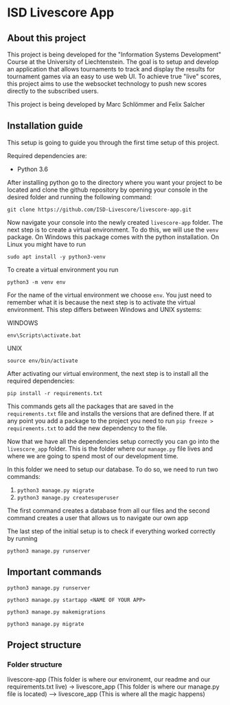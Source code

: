 # ISD Livescore App

## About this project

This project is being developed for the "Information Systems Development" Course at the University of Liechtenstein. The goal is to setup and develop an application that allows tournaments to track and display the results for tournament games via an easy to use web UI. To achieve true "live" scores, this project aims to use the websocket technology to push new scores directly to the subscribed users.

This project is being developed by Marc Schlömmer and Felix Salcher

## Installation guide

This setup is going to guide you through the first time setup of this project.

Required dependencies are:

- Python 3.6

After installing python go to the directory where you want your project to be located and clone the github repository by opening your console in the desired folder and running the following command:

```
git clone https://github.com/ISD-Livescore/livescore-app.git
```

Now navigate your console into the newly created `livescore-app` folder. The next step is to create a virtual environment. To do this, we will use the `venv` package. On Windows this package comes with the python installation. On Linux you might have to run

```
sudo apt install -y python3-venv
```

To create a virtual environment you run 

```python3 -m venv env```

For the name of the virtual environment we choose `env`. You just need to remember what it is because the next step is to activate the virtual environment. This step differs between Windows and UNIX systems:

WINDOWS
```
env\Scripts\activate.bat
```

UNIX
```
source env/bin/activate
```

After activating our virtual environment, the next step is to install all the required dependencies:

```
pip install -r requirements.txt
```

This commands gets all the packages that are saved in the `requirements.txt` file and installs the versions that are defined there. If at any point you add a package to the project you need to run `pip freeze > requirements.txt` to add the new dependency to the file.

Now that we have all the dependencies setup correctly you can go into the `livescore_app` folder. This is the folder where our `manage.py` file lives and where we are going to spend most of our development time.

In this folder we need to setup our database. To do so, we need to run two commands:

1) `python3 manage.py migrate`
2) `python3 manage.py createsuperuser`

The first command creates a database from all our files and the second command creates a user that allows us to navigate our own app

The last step of the initial setup is to check if everything worked correctly by running

```
python3 manage.py runserver
```

## Important commands

```
python3 manage.py runserver
```
```
python3 manage.py startapp <NAME OF YOUR APP>
```
```
python3 manage.py makemigrations
```
```
python3 manage.py migrate
```

## Project structure

### Folder structure

livescore-app (This folder is where our environemt, our readme and our requirements.txt live)
-> livescore_app (This folder is where our manage.py file is located)
--> livescore_app (This is where all the magic happens)

